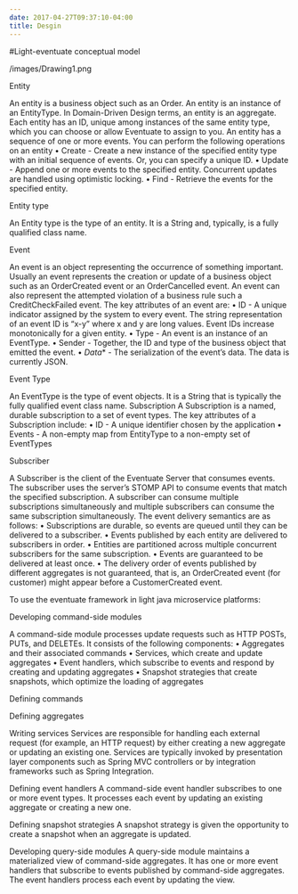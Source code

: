 ```yaml
---
date: 2017-04-27T09:37:10-04:00
title: Desgin
---
```


#Light-eventuate conceptual model

/images/Drawing1.png

Entity

An entity is a business object such as an Order.
An entity is an instance of an EntityType. In Domain-Driven Design terms, an entity is an aggregate. Each entity has an ID, unique among instances of the same entity type, which you can choose or allow Eventuate to assign to you.
An entity has a sequence of one or more events.
You can perform the following operations on an entity
•	Create - Create a new instance of the specified entity type with an initial sequence of events. Or, you can specify a unique ID.
•	Update - Append one or more events to the specified entity. Concurrent updates are handled using optimistic locking.
•	Find - Retrieve the events for the specified entity.

Entity type

An Entity type is the type of an entity. It is a String and, typically, is a fully qualified class name.

Event

An event is an object representing the occurrence of something important.
Usually an event represents the creation or update of a business object such as an OrderCreated event or an OrderCancelled event. An event can also represent the attempted violation of a business rule such a CreditCheckFailed event.
The key attributes of an event are:
•	ID - A unique indicator assigned by the system to every event. The string representation of an event ID is “x-y” where x and y are long values. Event IDs increase monotonically for a given entity.
•	Type - An event is an instance of an EventType.
•	Sender - Together, the ID and type of the business object that emitted the event.
•	*Data** - The serialization of the event’s data. The data is currently JSON.

Event Type

An EventType is the type of event objects. It is a String that is typically the fully qualified event class name.
Subscription
A Subscription is a named, durable subscription to a set of event types. The key attributes of a Subscription include:
•	ID - A unique identifier chosen by the application
•	Events - A non-empty map from EntityType to a non-empty set of EventTypes

Subscriber

A Subscriber is the client of the Eventuate Server that consumes events.
The subscriber uses the server’s STOMP API to consume events that match the specified subscription. A subscriber can consume multiple subscriptions simultaneously and multiple subscribers can consume the same subscription simultaneously.
The event delivery semantics are as follows:
•	Subscriptions are durable, so events are queued until they can be delivered to a subscriber.
•	Events published by each entity are delivered to subscribers in order.
•	Entities are partitioned across multiple concurrent subscribers for the same subscription.
•	Events are guaranteed to be delivered at least once.
•	The delivery order of events published by different aggregates is not guaranteed, that is, an OrderCreated event (for customer) might appear before a CustomerCreated event.



To use the eventuate framework in light java microservice platforms:

Developing command-side modules

A command-side module processes update requests such as HTTP POSTs, PUTs, and DELETEs. It consists of the following components:
•	Aggregates and their associated commands
•	Services, which create and update aggregates
•	Event handlers, which subscribe to events and respond by creating and updating aggregates
•	Snapshot strategies that create snapshots, which optimize the loading of aggregates

Defining commands

Defining aggregates

Writing services
Services are responsible for handling each external request (for example, an HTTP request) by either creating a new aggregate or updating an existing one. Services are typically invoked by presentation layer components such as Spring MVC controllers or by integration frameworks such as Spring Integration.

Defining event handlers
A command-side event handler subscribes to one or more event types. It processes each event by updating an existing aggregate or creating a new one.

Defining snapshot strategies
A snapshot strategy is given the opportunity to create a snapshot when an aggregate is updated.

Developing query-side modules
A query-side module maintains a materialized view of command-side aggregates. It has one or more event handlers that subscribe to events published by command-side aggregates. The event handlers process each event by updating the view.




